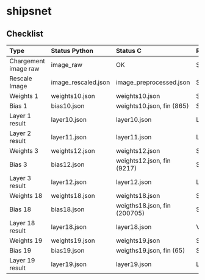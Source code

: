 # shipsnet

## Checklist
| Type                 | Status Python       | Status C                     | Remarque   |
| :------------------- | :------------------ | :--------------------------- | :--------- |
| Chargement image raw | image_raw           | OK                           | Same       |
| Rescale Image        | image_rescaled.json | image_preprocessed.json      | Same       |
| Weights 1            | weights10.json      | weights10.json               | Same       |
| Bias 1               | bias10.json         | weights10.json, fin (865)    | Same       |
| Layer 1 result       | layer10.json        | layer10.json                 | Leger Diff |
| Layer 2 result       | layer11.json        | layer11.json                 | Leger Diff |
| Weights 3            | weights12.json      | weights12.json               | Same       |
| Bias 3               | bias12.json         | weights12.json, fin (9217)   | Same       |
| Layer 3 result       | layer12.json        | layer12.json                 | Leger Diff |
| Weights 18           | weights18.json      | weights18.json               | Same       |
| Bias 18              | bias18.json         | weigths18.json, fin (200705) | Same       |
| Layer 18 result      | layer18.json        | layer18.json                 | Val Diff   |
| Weights 19           | weights19.json      | weights19.json               | Same       |
| Bias 19              | bias19.json         | weigths19.json, fin (65)     | Same       |
| Layer 19 result      | layer19.json        | layer19.json                 | Leger Diff |
